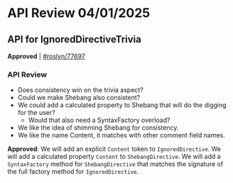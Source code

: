 # API Review 04/01/2025

## API for IgnoredDirectiveTrivia

**Approved** | [#roslyn/77697](https://github.com/dotnet/roslyn/issues/77697#issuecomment-2770195306)

### API Review

* Does consistency win on the trivia aspect?
* Could we make Shebang also consistent?
* We could add a calculated property to Shebang that will do the digging for the user?
    * Would that also need a SyntaxFactory overload?
* We like the idea of shimming Shebang for consistency.
* We like the name Content, it matches with other comment field names.

**Approved**: We will add an explicit `Content` token to `IgnoredDirective`. We will add a calculated property `Content` to `ShebangDirective`. We will add a `SyntaxFactory` method for `ShebangDirective` that matches the signature of the full factory method for `IgnoredDirective`.
